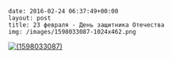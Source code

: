 ```
date: 2016-02-24 06:37:49+00:00
layout: post
title: 23 февраля - День защитника Отечества
img: /images/1598033087-1024x462.png
```

[![(1598033087)](/images/1598033087-1024x462.png)](http://www.cm-spb.ru/cms/23-fevralya-den-zashhitnika-otechestva/attachment/1598033087/)
